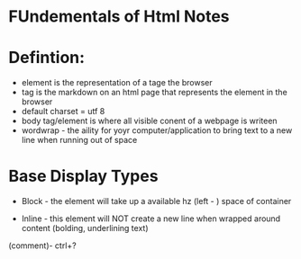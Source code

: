 # FUndementals of Html Notes

# Defintion:
- element is the representation of a tage the browser
- tag is the markdown on an html page that represents the element in the browser
- default charset = utf 8
- body tag/element is where all visible  conent of a webpage is writeen
- wordwrap - the aility for yoyr computer/application to bring text to a new line when running out of space

 # Base Display Types 
 - Block - the element will take up a available hz (left - ) space of container

- Inline - this element will NOT create a new line when wrapped around content (bolding, underlining text)

(comment)- ctrl+?